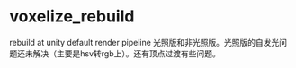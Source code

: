 # voxelize_rebuild
rebuild at unity default render pipeline
光照版和非光照版。光照版的自发光问题还未解决（主要是hsv转rgb上）。还有顶点过渡有些问题。
